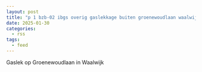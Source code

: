 ```yaml
---
layout: post
title: "p 1 bzb-02 ibgs overig gaslekkage buiten groenewoudlaan waalwijk 207092 207131"
date: 2025-01-30
categories: 
  - rss
tags: 
  - feed
---
```


Gaslek op Groenewoudlaan in Waalwijk
